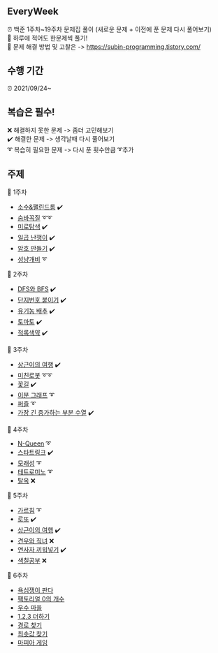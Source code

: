 ## EveryWeek
⏰ 백준 1주차~19주차 문제집 풀이 (새로운 문제 + 이전에 푼 문제 다시 풀어보기)\
🥇 하루에 적어도 한문제씩 풀기!\
🔆 문제 해결 방법 및 고찰은 -> https://subin-programming.tistory.com/ 

## 수행 기간
⏰ 2021/09/24~

## 복습은 필수!
❌ 해결하지 못한 문제 -> 좀더 고민해보기\
✔️ 해결한 문제 -> 생각날때 다시 풀어보기\
➰ 복습히 필요한 문제 -> 다시 푼 횟수만큼 ➰추가

## 주제
🔸 1주차
  - [소수&팰린드롬](https://www.acmicpc.net/problem/1747) ✔️
  - [숨바꼭질](https://www.acmicpc.net/problem/1697) ➰➰
  - [미로탐색](https://www.acmicpc.net/problem/2178) ✔️
  - [일곱 난쟁이](https://www.acmicpc.net/problem/2309) ✔️
  - [암호 만들기](https://www.acmicpc.net/problem/1759) ✔️
  - [성냥개비](https://www.acmicpc.net/problem/3687) ➰

🔹 2주차
  - [DFS와 BFS](https://www.acmicpc.net/problem/1260) ✔️
  - [단지번호 붙이기](https://www.acmicpc.net/problem/2667) ✔️
  - [유기농 배추](https://www.acmicpc.net/problem/1012) ✔️
  - [토마토](https://www.acmicpc.net/problem/7576) ✔️
  - [적록색약](https://www.acmicpc.net/problem/10026) ✔️

🔸 3주차
  - [상근이의 여행](https://www.acmicpc.net/problem/9372) ✔️
  - [미친로봇](https://www.acmicpc.net/problem/1405) ➰➰
  - [꽃길](https://www.acmicpc.net/problem/14620) ✔️
  - [이분 그래프](https://www.acmicpc.net/problem/1707) ➰
  - [퍼즐](https://www.acmicpc.net/problem/1525) ➰
  - [가장 긴 증가하는 부분 수열](https://www.acmicpc.net/problem/11053) ✔️

🔹 4주차
  - [N-Queen](https://www.acmicpc.net/problem/9663) ➰
  - [스타트링크](https://www.acmicpc.net/problem/5014) ✔️
  - [모래성](https://www.acmicpc.net/problem/10711) ➰
  - [테트로미노](https://www.acmicpc.net/problem/14500) ➰
  - [탈옥](https://www.acmicpc.net/problem/9376) ❌

🔸 5주차
  - [가르침](https://www.acmicpc.net/problem/1062) ➰
  - [로또](https://www.acmicpc.net/problem/6603) ✔️
  - [상근이의 여행](https://www.acmicpc.net/problem/9372) ✔️
  - [견우와 직녀](https://www.acmicpc.net/problem/16137) ❌
  - [연사자 끼워넣기](https://www.acmicpc.net/problem/14888) ✔️
  - [색칠공부](https://www.acmicpc.net/problem/9521) ❌

🔹 6주차
  - [욕심쟁이 판다](https://www.acmicpc.net/problem/1937)
  - [팩토리얼 0의 개수](https://www.acmicpc.net/problem/1676)
  - [우수 마을](https://www.acmicpc.net/problem/1949)
  - [1,2,3 더하기](https://www.acmicpc.net/problem/9095)
  - [경로 찾기](https://www.acmicpc.net/problem/11403)
  - [최솟값 찾기](https://www.acmicpc.net/problem/11003)
  - [마피아 게임](https://www.acmicpc.net/problem/10542)
    
